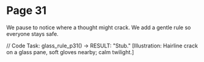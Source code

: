 # Page 31

We pause to notice where a thought might crack.
We add a gentle rule so everyone stays safe.

// Code Task: glass_rule_p31() → RESULT: "Stub."
[Illustration: Hairline crack on a glass pane, soft gloves nearby; calm twilight.]
